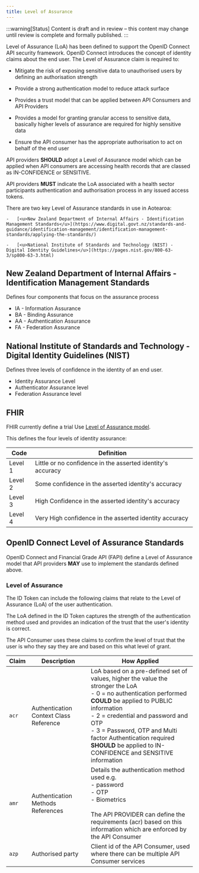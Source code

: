 ```yaml
---
title: Level of Assurance
---
```


:::warning[Status]
Content is draft and in review – this content may change until review is complete and formally published.
:::

Level of Assurance (LoA) has been defined to support the OpenID Connect API security framework. OpenID Connect introduces the concept of identity claims about the end user. The Level of Assurance claim is required to:

- Mitigate the risk of exposing sensitive data to unauthorised users by defining an authorisation strength

- Provide a strong authentication model to reduce attack surface

- Provides a trust model that can be applied between API Consumers and API Providers

- Provides a model for granting granular access to sensitive data, basically higher levels of assurance are required for highly sensitive data

- Ensure the API consumer has the appropriate authorisation to act on behalf of the end user

API providers **SHOULD** adopt a Level of Assurance model which can be applied when API consumers are accessing health records that are classed as IN-CONFIDENCE or SENSITIVE.

API providers **MUST** indicate the LoA associated with a health sector participants authentication and authorisation process in any issued access tokens.

There are two key Level of Assurance standards in use in Aotearoa:

    -   [<u>New Zealand Department of Internal Affairs - Identification Management Standards</u>](https://www.digital.govt.nz/standards-and-guidance/identification-management/identification-management-standards/applying-the-standards/)

    -   [<u>National Institute of Standards and Technology (NIST) - Digital Identity Guidelines</u>](https://pages.nist.gov/800-63-3/sp800-63-3.html)

## New Zealand Department of Internal Affairs - Identification Management Standards

Defines four components that focus on the assurance process

- IA  -   Information Assurance
- BA  -   Binding Assurance
- AA  -   Authentication Assurance
- FA  -   Federation Assurance

## National Institute of Standards and Technology - Digital Identity Guidelines (NIST)

Defines three levels of confidence in the identity of an end user.

- Identity Assurance Level
- Authenticator Assurance level
- Federation Assurance level

## FHIR

FHIR currently define a trial Use [<u>Level of Assurance model</u>](https://hl7.org/fhir/valueset-identity-assuranceLevel.html).

This defines the four levels of identity assurance:

|Code|Definition|
|---|---|
|Level 1| Little or no confidence in the asserted identity's  accuracy|
|Level 2|Some confidence in the asserted identity's accuracy|
|Level 3| High Confidence in the asserted identity's accuracy
|Level 4 |Very High confidence in the asserted identity accuracy|

## OpenID Connect Level of Assurance Standards

OpenID Connect and Financial Grade API (FAPI) define a Level of Assurance model that API providers **MAY** use to implement the standards defined above.

### Level of Assurance

The ID Token can include the following claims that relate to the Level of Assurance (LoA) of the user authentication.

The LoA defined in the ID Token captures the strength of the authentication method used and provides an indication of the trust that the user's identity is correct.

The API Consumer uses these claims to confirm the level of trust that the user is who they say they are and based on this what level of grant.

|Claim| Description| How Applied|
|---|---|---|
|`acr`|Authentication Context Class Reference| LoA based on a pre-defined set of values, higher the value the stronger the LoA<br/>-  0 = no authentication performed **COULD** be applied to PUBLIC information<br/>-   2 = credential and password and OTP<br/>-   3 = Password, OTP and Multi factor Authentication required **SHOULD** be applied to IN-CONFIDENCE and SENSITIVE information|
|`amr`|Authentication Methods References|Details the authentication method used e.g.<br/>-    password<br/>-  OTP<br/>-   Biometrics<br/><br/> The API PROVIDER can define the requirements (acr) based on this information which are enforced by the API Consumer  |
|`azp`| Authorised party| Client id of the API Consumer, used where there can be multiple API Consumer services|
